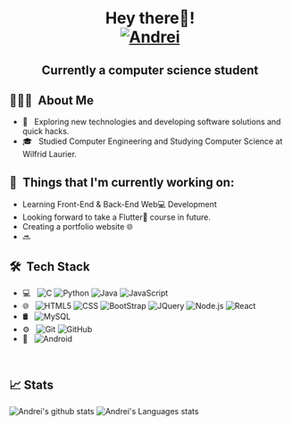 <h1 align="center"> Hey there👋!
  <br>
  <a href="https://www.example.com/">
    <img src="https://img.shields.io/badge/-Andrei%20Pana-blue?style=plastic&logo=linkedin&logoColor=white" alt="Andrei"/>
  </a>
  </h1>
<h2 align="center"> Currently a computer science student </h2>

## 👨🏻‍💻 &nbsp;About Me 

- 🤔 &nbsp; Exploring new technologies and developing software solutions and quick hacks.
- 🎓 &nbsp; Studied Computer Engineering and Studying Computer Science at Wilfrid Laurier.


## 💼 &nbsp;Things that I'm currently working on: 
* Learning Front-End & Back-End Web:computer: Development
* Looking forward to take a Flutter:calling: course in future.
* Creating a portfolio website :globe_with_meridians:
* 🔜


## 🛠 &nbsp;Tech Stack

- 💻 &nbsp;
  ![C](https://img.shields.io/badge/-C-333333?style=flat&logo=C%2B%2B&logoColor=00599C)
  ![Python](https://img.shields.io/badge/-Python-333333?style=flat&logo=python)
  ![Java](https://img.shields.io/badge/-Java-333333?style=flat&logo=Java&logoColor=007396)
  ![JavaScript](https://img.shields.io/badge/-JavaScript-333333?style=flat&logo=javascript)
  <!-- ![PHP](https://img.shields.io/badge/-PHP-333333?style=flat&logo=php)
  ![Dart](https://img.shields.io/badge/-Dart-333333?style=flat&logo=dart)-->
- 🌐 &nbsp;
  ![HTML5](https://img.shields.io/badge/-HTML5-333333?style=flat&logo=HTML5)
  ![CSS](https://img.shields.io/badge/-CSS-333333?style=flat&logo=CSS3&logoColor=1572B6)
  ![BootStrap](https://img.shields.io/badge/-BootStrap-333333?style=flat&logo=bootstrap&logoColor=1572B6)
  ![JQuery](https://img.shields.io/badge/-JQuery-333333?style=flat&logo=jquery)
  ![Node.js](https://img.shields.io/badge/-Node.js-333333?style=flat&logo=node.js)
  ![React](https://img.shields.io/badge/-React-333333?style=flat&logo=react)
  <!-- ![Django](https://img.shields.io/badge/-Django-333333?style=flat&logo=django) -->
- 🛢 &nbsp;
  ![MySQL](https://img.shields.io/badge/-MySQL-333333?style=flat&logo=mysql)
  <!-- ![MongoDB](https://img.shields.io/badge/-MongoDB-333333?style=flat&logo=mongodb)
  ![Firebase](https://img.shields.io/badge/-Firebase-333333?style=flat&logo=firebase) -->
- ⚙️ &nbsp;
  ![Git](https://img.shields.io/badge/-Git-333333?style=flat&logo=git)
  ![GitHub](https://img.shields.io/badge/-GitHub-333333?style=flat&logo=github)
- 📱 &nbsp;
  ![Android](https://img.shields.io/badge/-Android-333333?style=flat&logo=android)
  
<br/>

## 📈 Stats
![Andrei's github stats](https://github-readme-stats.vercel.app/api?username=voodoufreak&hide=["issues"]&show_icons=true&line_height=30)
![Andrei's Languages stats](https://github-readme-stats.vercel.app/api/top-langs/?username=voodoufreak&theme=buefy&layout=compact&langs_count=10)

<!--
**voodoufreak/voodoufreak** is a ✨ _special_ ✨ repository because its `README.md` (this file) appears on your GitHub profile.

Here are some ideas to get you started:

- 🔭 I’m currently working on ...
- 🌱 I’m currently learning ...
- 👯 I’m looking to collaborate on ...
- 🤔 I’m looking for help with ...
- 💬 Ask me about ...
- 📫 How to reach me: ...
- 😄 Pronouns: ...
- ⚡ Fun fact: ...


### Hi there 👋

![Flutter](https://img.shields.io/badge/-Flutter-333333?style=flat&logo=flutter)
![ReactNative](https://img.shields.io/badge/-React%20Native-333333?style=flat&logo=react)

Profile Counter: 
<!-- <img src="https://komarev.com/ghpvc/?username=voodoufreak&label=Profile%20views&color=0e75b6&style=flat" alt="Andrei" /> --->
<!-- linkedIn -->
